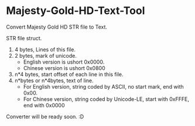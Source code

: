 # Majesty-Gold-HD-Text-Tool
Convert Majesty Gold HD STR file to Text.

STR file struct.  
1. 4 bytes, Lines of this file. 
2. 2 bytes, mark of unicode.  
    * English version is ushort 0x0000.  
    * Chinese version is ushort 0x0800  
3. n\*4 bytes, start offset of each line in this file.  
4. n\*bytes or n\*4bytes, text of line.   
    * For English version, string coded by ASCII, no start mark, end with 0x00.   
    * For Chinese version, string coded by Unicode-LE, start with 0xFFFE, end with 0x0000  
  
Converter will be ready soon. :D  
